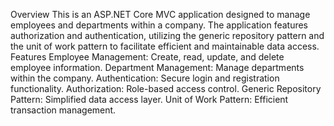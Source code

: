 Overview
This is an ASP.NET Core MVC application designed to manage employees and departments within a company. The application features authorization and authentication, utilizing the generic repository pattern and the unit of work pattern to facilitate efficient and maintainable data access.
Features
Employee Management: Create, read, update, and delete employee information.
Department Management: Manage departments within the company.
Authentication: Secure login and registration functionality.
Authorization: Role-based access control.
Generic Repository Pattern: Simplified data access layer.
Unit of Work Pattern: Efficient transaction management.
